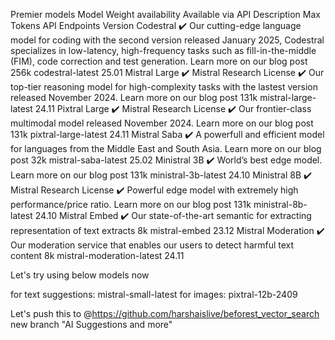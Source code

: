 Premier models
Model	Weight availability	Available via API	Description	Max Tokens	API Endpoints	Version
Codestral		✔️	Our cutting-edge language model for coding with the second version released January 2025, Codestral specializes in low-latency, high-frequency tasks such as fill-in-the-middle (FIM), code correction and test generation. Learn more on our blog post	256k	codestral-latest	25.01
Mistral Large	✔️
Mistral Research License	✔️	Our top-tier reasoning model for high-complexity tasks with the lastest version released November 2024. Learn more on our blog post	131k	mistral-large-latest	24.11
Pixtral Large	✔️
Mistral Research License	✔️	Our frontier-class multimodal model released November 2024. Learn more on our blog post	131k	pixtral-large-latest	24.11
Mistral Saba		✔️	A powerfull and efficient model for languages from the Middle East and South Asia. Learn more on our blog post	32k	mistral-saba-latest	25.02
Ministral 3B		✔️	World’s best edge model. Learn more on our blog post	131k	ministral-3b-latest	24.10
Ministral 8B	✔️
Mistral Research License	✔️	Powerful edge model with extremely high performance/price ratio. Learn more on our blog post	131k	ministral-8b-latest	24.10
Mistral Embed		✔️	Our state-of-the-art semantic for extracting representation of text extracts	8k	mistral-embed	23.12
Mistral Moderation		✔️	Our moderation service that enables our users to detect harmful text content	8k	mistral-moderation-latest	24.11

Let's try using below models now

for text suggestions: mistral-small-latest
for images: pixtral-12b-2409


Let's push this to @https://github.com/harshaislive/beforest_vector_search new branch "AI Suggestions and more"